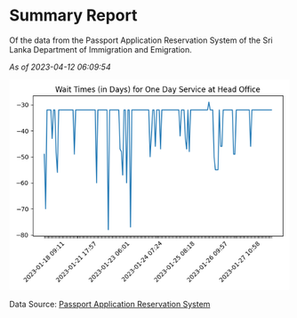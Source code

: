 # Summary Report

Of the data from the Passport Application Reservation System of the Sri Lanka Department of Immigration and Emigration.

*As of 2023-04-12 06:09:54*

![Wait Time Chart](summary.wait_time_chart.png)

Data Source: [Passport Application Reservation System](https://eservices.immigration.gov.lk:8443/appointment/pages/reservationApplication.xhtml)